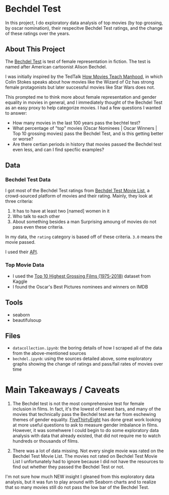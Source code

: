 # Bechdel Test

In this project, I do exploratory data analysis of top movies (by top grossing, by oscar nomination), their respecitve Bechdel Test ratings, and the change of these ratings over the years.

## About This Project
The [Bechdel Test](https://en.wikipedia.org/wiki/Bechdel_test) is test of female representation in fiction. The test is named after American cartoonist Alison Bechdel.

I was initially inspired by the TedTalk [How Movies Teach Manhood](https://www.youtube.com/watch?v=ueOqYebVhtc&list=PLMDJVgXYlWvjJ-aFkIC1xRmY6pKOP-rEd&index=7), in which Colin Stokes speaks about how movies like the Wizard of Oz has strong female protagonists but later successful movies like Star Wars does not. 

This prompted me to think more about female representation and gender equality in movies in general, and I immediately thought of the Bechdel Test as an easy proxy to help categorize movies. I had a few questions I wanted to answer:
* How many movies in the last 100 years pass the bechtel test?
* What percentage of "top" movies (Oscar Nominees | Oscar Winners | Top 10 grossing movies) pass the Bechdel Test, and is this getting better or worse? 
* Are there certian periods in history that movies passed the Bechdel test even less, and can I find specfiic examples?

## Data

### Bechdel Test Data

I got most of the Bechdel Test ratings from [Bechdel Test Movie List](http://bechdeltest.com/), a crowd-sourced platform of movies and their rating. Mainly, they look at three criteria: 
1. It has to have at least two [named] women in it
2. Who talk to each other
3. About something besides a man
Surprising amoung of movies do not pass even these criteria.

In my data, the `rating` category is based off of these criteria. `3.0` means the movie passed.

I used their [API](http://bechdeltest.com/api/v1/doc).

### Top Movie Data
* I used the [Top 10 Highest Grossing Films (1975-2018)](https://www.kaggle.com/bidyutchanda/top-10-highest-grossing-films-19752018) dataset from Kaggle
* I found the Oscar's Best Pictures nominees and winners on IMDB 

## Tools
* seaborn
* beautifulsoup

## Files
* `datacollection.ipynb`: the boring details of how I scraped all of the data from the above-mentioned sources
* `bechdel.ipynb`: using the sources detailed above, some exploratory graphs showing the change of ratings and pass/fail rates of movies over time


# Main Takeaways / Caveats
1. The Bechdel test is not the most comprehensive test for female inclusion in films. In fact, it's the lowest of lowest bars, and many of the movies that technically pass the Bechdel test are far from eschewing themes of gender equality. [FiveThirtyEight](https://projects.fivethirtyeight.com/next-bechdel/) has done great work looking at more useful questions to ask to measure gender imbalance in films. However, it was somehwere I could begin to do some exploratory data analysis with data that already existed, that did not require me to watch hundreds or thousands of films.

2. There was a lot of data missing. Not every single movie was rated on the Bechdel Test Movie List. The movies not rated on Bechdel Test Movie List I unfortunately had to ignore because I did not have the resources to find out whether they passed the Bechdel Test or not.

I'm not sure how much NEW insight I gleaned from this exploratory data analysis, but it was fun to play around with Seaborn charts and to realize that so many movies still do not pass the low bar of the Bechdel Test. 



